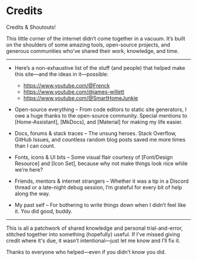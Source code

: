 # Credits

Credits & Shoutouts!

This little corner of the internet didn’t come together in a vacuum. It’s built on the shoulders of some amazing tools, open-source projects, and generous communities who’ve shared their work, knowledge, and time.

---

- Here’s a non-exhaustive list of the stuff (and people) that helped make this site—and the ideas in it—possible:  


    - https://www.youtube.com/@Frenck
    - https://www.youtube.com/@james-willett
    - https://www.youtube.com/@SmartHomeJunkie  


- Open-source everything – From code editors to static site generators, I owe a huge thanks to the open-source community. Special mentions to [Home-Assistant], [MkDocs], and [Material] for making my life easier.

- Docs, forums & stack traces – The unsung heroes. Stack Overflow, GitHub Issues, and countless random blog posts saved me more times than I can count.

- Fonts, icons & UI bits – Some visual flair courtesy of [Font/Design Resource] and [Icon Set], because why not make things look nice while we’re here?

- Friends, mentors & internet strangers – Whether it was a tip in a Discord thread or a late-night debug session, I’m grateful for every bit of help along the way.

- My past self – For bothering to write things down when I didn’t feel like it. You did good, buddy.

---

This is all a patchwork of shared knowledge and personal trial-and-error, stitched together into something (hopefully) useful. If I’ve missed giving credit where it's due, it wasn’t intentional—just let me know and I’ll fix it.  

Thanks to everyone who helped—even if you didn’t know you did.